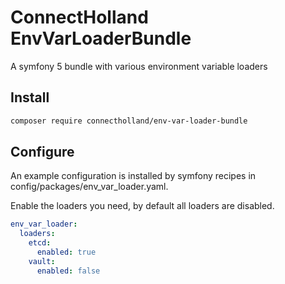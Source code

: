 # ConnectHolland EnvVarLoaderBundle

A symfony 5 bundle with various environment variable loaders

## Install

```bash
composer require connectholland/env-var-loader-bundle
```

## Configure

An example configuration is installed by symfony recipes in config/packages/env_var_loader.yaml.

Enable the loaders you need, by default all loaders are disabled.

```yaml
env_var_loader:
  loaders:
    etcd:
      enabled: true
    vault:
      enabled: false
```
